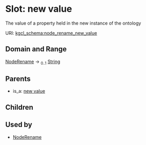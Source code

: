 
# Slot: new value


The value of a property held in the new instance of the ontology

URI: [kgcl_schema:node_rename_new_value](https://w3id.org/kgcl-schema/node_rename_new_value)


## Domain and Range

[NodeRename](NodeRename.md) &#8594;  <sub>0..1</sub> [String](types/String.md)

## Parents

 *  is_a: [new value](new_value.md)

## Children


## Used by

 * [NodeRename](NodeRename.md)
